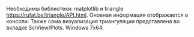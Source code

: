 Необходимы библиотеки: matplotlib и triangle https://rufat.be/triangle/API.html.
Оновная информация отображается в консоли.
Также сама визуализация триангуляции представлена во вкладке SciView/Plots. 
Windows 7x64.

